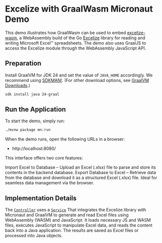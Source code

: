 # Excelize with GraalWasm Micronaut Demo

This demo illustrates how GraalWasm can be used to embed [excelize-wasm](https://github.com/xuri/excelize-wasm/), a WebAssembly build of the Go [Excelize](https://github.com/xuri/excelize) library for reading and writing Microsoft Excel™ spreadsheets.
The demo also uses GraalJS to access the Excelize module through the WebAssembly JavaScript API.

## Preparation

Install GraalVM for JDK 24 and set the value of `JAVA_HOME` accordingly.
We recommend using [SDKMAN!](https://sdkman.io/). (For other download options, see [GraalVM Downloads](https://www.graalvm.org/downloads/).)
```bash
sdk install java 24-graal
```

## Run the Application

To start the demo, simply run:

```bash
./mvnw package mn:run
```

When the demo runs, open the following URLs in a browser:

- http://localhost:8080/
  

This interface offers two core features:

Import Excel to Database – Upload an Excel (.xlsx) file to parse and store its contents in the backend database.
Export Database to Excel – Retrieve data from the database and download it as a structured Excel (.xlsx) file.
Ideal for seamless data management via the browser.




## Implementation Details

The [`Controller`](src/main/java/com/example/Controller.java) uses a [`Service`](src/main/java/com/example/ExcelizeService.java) That integrates the Excelize library with Micronaut and GraalVM to generate and read Excel files using WebAssembly (WASM) and JavaScript. It loads necessary JS and WASM files, executes JavaScript to manipulate Excel data, and reads the content back into a Java application. The results are saved as Excel files or processed into Java objects.

